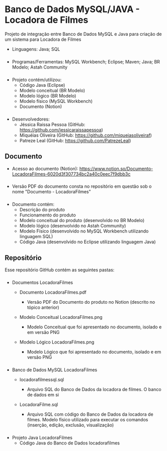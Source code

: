 # Banco de Dados MySQL/JAVA - Locadora de Filmes

Projeto de integração entre Banco de Dados MySQL e Java para criação de um sistema para Locadora de Filmes

- Linguagens: Java; SQL
###
- Programas/Ferramentas: MySQL Workbench; Eclipse; Maven; Java; BR Modelo; Astah Community
###
- Projeto contém/utilizou:
  - Código Java (Eclipse)
  - Modelo conceitual (BR Modelo)
  - Modelo lógico (BR Modelo)
  - Modelo físico (MySQL Workbench)
  - Documento (Notion)
###
- Desenvolvedores:
  - Jéssica Raissa Pessoa (GitHub: https://github.com/jessicaraissapessoa)
  - Miquéias Oliveira (GitHub: https://github.com/miqueiasoliveiraf)
  - Patreze Leal (GitHub: https://github.com/PatrezeLeal)

## Documento

- Acesso ao documento (Notion): https://www.notion.so/Documento-LocadoraFilmes-6020d3f307734bc2a40c0eec7f9dbb3c
###
- Versão PDF do documento consta no repositório em questão sob o nome "Documento - LocadoraFilmes"
###
- Documento contém:
  - Descrição do produto
  - Funcionamento do produto
  - Modelo conceitual do produto (desenvolvido no BR Modelo)
  - Modelo lógico (desenvolvido no Astah Community)
  - Modelo Físico (desenvolvido no MySQL Workbench utilizando linguagem SQL)
  - Código Java (desenvolvido no Eclipse utilizando linguagem Java)

## Repositório

Esse repositório GitHub contém as seguintes pastas:
###

- Documentos LocadoraFilmes
  
  - Documento LocadoraFilmes.pdf 
    - Versão PDF do Documento do produto no Notion (descrito no tópico anterior)
  
  - Modelo Conceitual LocadoraFilmes.png
    - Modelo Conceitual que foi apresentado no documento, isolado e em versão PNG

  - Modelo Lógico LocadoraFilmes.png
    - Modelo Lógico que foi apresentado no documento, isolado e em versão PNG
  
###

- Banco de Dados MySQL LocadoraFilmes
  
  - locadorafilmessql.sql
    - Arquivo SQL do Banco de Dados da locadora de filmes. O banco de dados em si

  - LocadoraFilme.sql
    - Arquivo SQL com código do Banco de Dados da locadora de filmes. Modelo físico utilizado para executar os comandos (inserção, edição, exclusão, visualização)
###

- Projeto Java LocadoraFilmes
  - Código Java do Banco de Dados locadorafilmes 


